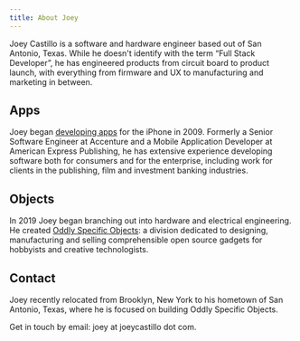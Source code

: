 ```yaml
---
title: About Joey
---
```

Joey Castillo is a software and hardware engineer based out of San Antonio, Texas. While he doesn't identify with the term “Full Stack Developer”, he has engineered products from circuit board to product launch, with everything from firmware and UX to manufacturing and marketing in between.

## Apps

Joey began [developing apps](/apps) for the iPhone in 2009. Formerly a Senior Software Engineer at Accenture and a Mobile Application Developer at American Express Publishing, he has extensive experience developing software both for consumers and for the enterprise, including work for clients in the publishing, film and investment banking industries.

## Objects

In 2019 Joey began branching out into hardware and electrical engineering. He created [Oddly Specific Objects](https://www.oddlyspecificobjects.com): a division dedicated to designing, manufacturing and selling comprehensible open source gadgets for hobbyists and creative technologists.

## Contact

Joey recently relocated from Brooklyn, New York to his hometown of San Antonio, Texas, where he is focused on building Oddly Specific Objects.

Get in touch by email: joey at joeycastillo dot com.
